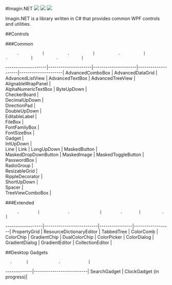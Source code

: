 ﻿#Imagin.NET ![](https://img.shields.io/badge/style-2.3-blue.svg?style=flat&label=version) ![](https://img.shields.io/badge/style-unstable-orange.svg?style=flat&label=build) ![](https://img.shields.io/badge/style-4.6-red.svg?style=flat&label=.NET)

Imagin.NET is a library written in C# that provides common WPF controls and utilities.

##Controls

###Common

         .          |          .          |          .          |         .          |          .          |
--------------------|---------------------|---------------------|--------------------|---------------------|
AdvancedComboBox |
AdvancedDataGrid |   
AdvancedListView | 
AdvancedTextBox  |
AdvancedTreeView |   
AlignableWrapPanel |  
AlphaNumericTextBox |
ByteUpDown |          
CheckerBoard |        
DecimalUpDown |      
DirectionPad |        
DoubleUpDown |   
EditableLabel |          
FileBox |           
FontFamilyBox |   
FontSizeBox |            
Gadget |             
IntUpDown |          
Line |
Link |
LongUpDown |
MaskedButton |        
MaskedDropDownButton |
MaskedImage |
MaskedToggleButton |
PasswordBox |         
RadioGroup |         
ResizableGrid |       
RippleDecorator |    
ShortUpDown |         
Spacer |                     
TreeViewComboBox |          

###Extended

         .        |            .             |        .       |         .        |
------------------|--------------------------|----------------|------------------|
PropertyGrid      | ResourceDictionaryEditor | TabbedTree     | ColorComb        |
ColorChip         | GradientChip             | DualColorChip  | ColorPicker      |
ColorDialog       | GradientDialog           | GradientEditor | CollectionEditor |

##Desktop Gadgets

      .      |             .            |
-------------|--------------------------|
SearchGadget | ClockGadget (in progress)|